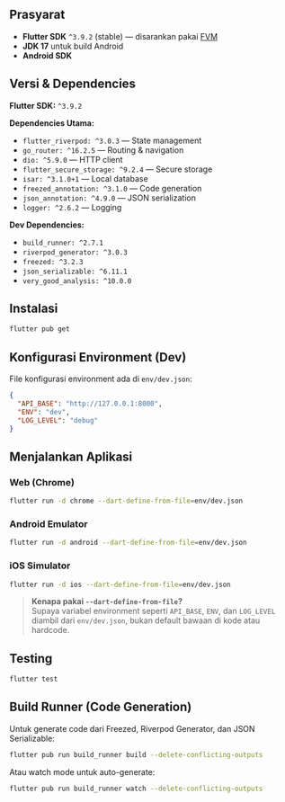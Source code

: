 ## Prasyarat

- **Flutter SDK** `^3.9.2` (stable) — disarankan pakai [FVM](https://fvm.app/)
- **JDK 17** untuk build Android
- **Android SDK**

## Versi & Dependencies

**Flutter SDK:** `^3.9.2`

**Dependencies Utama:**
- `flutter_riverpod: ^3.0.3` — State management
- `go_router: ^16.2.5` — Routing & navigation
- `dio: ^5.9.0` — HTTP client
- `flutter_secure_storage: ^9.2.4` — Secure storage
- `isar: ^3.1.0+1` — Local database
- `freezed_annotation: ^3.1.0` — Code generation
- `json_annotation: ^4.9.0` — JSON serialization
- `logger: ^2.6.2` — Logging

**Dev Dependencies:**
- `build_runner: ^2.7.1`
- `riverpod_generator: ^3.0.3`
- `freezed: ^3.2.3`
- `json_serializable: ^6.11.1`
- `very_good_analysis: ^10.0.0`

## Instalasi

```bash
flutter pub get
```

## Konfigurasi Environment (Dev)

File konfigurasi environment ada di `env/dev.json`:

```json
{
  "API_BASE": "http://127.0.0.1:8000",
  "ENV": "dev",
  "LOG_LEVEL": "debug"
}
```

## Menjalankan Aplikasi

### Web (Chrome)
```bash
flutter run -d chrome --dart-define-from-file=env/dev.json
```

### Android Emulator
```bash
flutter run -d android --dart-define-from-file=env/dev.json
```

### iOS Simulator
```bash
flutter run -d ios --dart-define-from-file=env/dev.json
```

> **Kenapa pakai `--dart-define-from-file`?**  
> Supaya variabel environment seperti `API_BASE`, `ENV`, dan `LOG_LEVEL` diambil dari `env/dev.json`, bukan default bawaan di kode atau hardcode.

## Testing

```bash
flutter test
```

## Build Runner (Code Generation)

Untuk generate code dari Freezed, Riverpod Generator, dan JSON Serializable:

```bash
flutter pub run build_runner build --delete-conflicting-outputs
```

Atau watch mode untuk auto-generate:

```bash
flutter pub run build_runner watch --delete-conflicting-outputs
```
